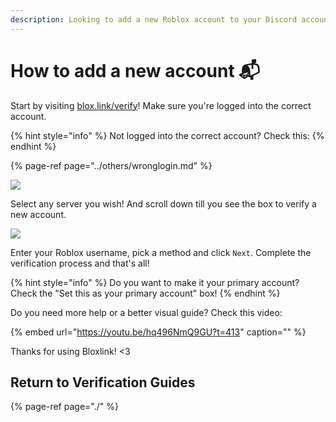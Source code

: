```yaml
---
description: Looking to add a new Roblox account to your Discord account? Here's a guide!
---
```


# How to add a new account 📬

Start by visiting [blox.link/verify](https://blox.link/verify)! Make sure you're logged into the correct account.

{% hint style="info" %}
Not logged into the correct account? Check this:
{% endhint %}

{% page-ref page="../others/wronglogin.md" %}

![](https://dark.hates-this.place/f/OaB2jV.gif)

Select any server you wish! And scroll down till you see the box to verify a new account.

![](https://dark.hates-this.place/f/SghrFb.png)

Enter your Roblox username, pick a method and click `Next`. Complete the verification process and that's all!

{% hint style="info" %}
Do you want to make it your primary account? Check the "Set this as your primary account" box!
{% endhint %}

Do you need more help or a better visual guide? Check this video:

{% embed url="https://youtu.be/hq496NmQ9GU?t=413" caption="" %}

Thanks for using Bloxlink! &lt;3

## Return to Verification Guides

{% page-ref page="./" %}

